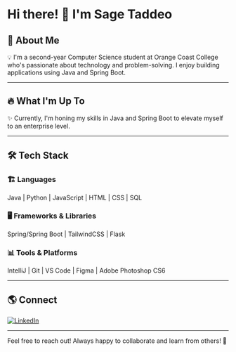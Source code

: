 # **Hi there!** 👋 **I'm Sage Taddeo**

## 🚀 **About Me**

💡 I'm a second-year Computer Science student at Orange Coast College who's passionate about technology and problem-solving. I enjoy building applications using Java and Spring Boot.

---

## 🔥 **What I'm Up To**

✨ Currently, I'm honing my skills in Java and Spring Boot to elevate myself to an enterprise level.

---

## 🛠️ **Tech Stack**

### 🏗️  **Languages** 
Java | Python | JavaScript | HTML | CSS | SQL

### 🖥️  **Frameworks & Libraries** 
Spring/Spring Boot | TailwindCSS | Flask

### 📊  **Tools & Platforms** 
IntelliJ | Git | VS Code | Figma | Adobe Photoshop CS6 

---

## 🌎 **Connect**
[![LinkedIn](https://img.shields.io/badge/LinkedIn-Connect-blue?style=flat&logo=linkedin)](https://www.linkedin.com/in/sagetaddeo000/)

---

Feel free to reach out! Always happy to collaborate and learn from others! 🚀
